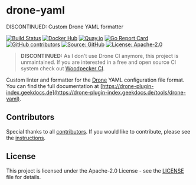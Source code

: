 # drone-yaml

DISCONTINUED: Custom Drone YAML formatter

[![Build Status](https://img.shields.io/drone/build/thegeeklab/drone-yaml?logo=drone&server=https%3A%2F%2Fdrone.thegeeklab.de)](https://drone.thegeeklab.de/thegeeklab/drone-yaml)
[![Docker Hub](https://img.shields.io/badge/dockerhub-latest-blue.svg?logo=docker&logoColor=white)](https://hub.docker.com/r/thegeeklab/drone-yaml)
[![Quay.io](https://img.shields.io/badge/quay-latest-blue.svg?logo=docker&logoColor=white)](https://quay.io/repository/thegeeklab/drone-yaml)
[![Go Report Card](https://goreportcard.com/badge/github.com/thegeeklab/drone-yaml)](https://goreportcard.com/report/github.com/thegeeklab/drone-yaml)
[![GitHub contributors](https://img.shields.io/github/contributors/thegeeklab/drone-yaml)](https://github.com/thegeeklab/drone-yaml/graphs/contributors)
[![Source: GitHub](https://img.shields.io/badge/source-github-blue.svg?logo=github&logoColor=white)](https://github.com/thegeeklab/drone-yaml)
[![License: Apache-2.0](https://img.shields.io/github/license/thegeeklab/drone-yaml)](https://github.com/thegeeklab/drone-yaml/blob/main/LICENSE)

> **DISCONTINUED:** As I don't use Drone CI anymore, this project is unmaintained. If you are interested in a free and open source CI system check out [Woodpecker CI](https://woodpecker-ci.org/).

Custom linter and formatter for the [Drone](https://github.com/drone/drone) YAML configuration file format. You can find the full documentation at [https://drone-plugin-index.geekdocs.de](https://drone-plugin-index.geekdocs.de/tools/drone-yaml).

## Contributors

Special thanks to all [contributors](https://github.com/thegeeklab/drone-yaml/graphs/contributors). If you would like to contribute, please see the [instructions](https://github.com/thegeeklab/drone-yaml/blob/main/CONTRIBUTING.md).

## License

This project is licensed under the Apache-2.0 License - see the [LICENSE](https://github.com/thegeeklab/drone-yaml/blob/main/LICENSE) file for details.
